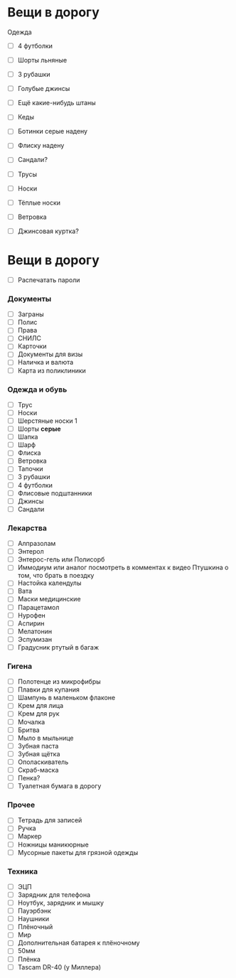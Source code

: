 # Вещи в дорогу

Одежда

- [ ] 4 футболки
- [ ] Шорты льняные
- [ ] 3 рубашки
- [ ] Голубые джинсы
- [ ] Ещё какие-нибудь штаны
- [ ] Кеды
- [ ] Ботинки серые надену
- [ ] Флиску надену
- [ ] Сандали?
- [ ] Трусы
- [ ] Носки
- [ ] Тёплые носки
- [ ] Ветровка
- [ ] Джинсовая куртка?

  

  

# Вещи в дорогу

- [ ] Распечатать пароли

### Документы

- [ ] Заграны
- [ ] Полис
- [ ] Права
- [ ] СНИЛС
- [ ] Карточки
- [ ] Документы для визы
- [ ] Наличка и валюта
- [ ] Карта из поликлиники

### Одежда и обувь

- [ ] Трус
- [ ] Носки
- [ ] Шерстяные носки 1
- [ ] Шорты **серые**
- [ ] Шапка
- [ ] Шарф
- [ ] Флиска
- [ ] Ветровка
- [ ] Тапочки
- [ ] 3 рубашки
- [ ] 4 футболки
- [ ] Флисовые подштанники
- [ ] Джинсы
- [ ] Сандали

### **Лекарства**

- [ ] Алпразолам
- [ ] Энтерол
- [ ] Энтерос-гель или Полисорб
- [ ] Иммодиум или аналог посмотреть в комментах к видео Птушкина о том, что брать в поездку
- [ ] Настойка календулы
- [ ] Вата
- [ ] Маски медицинские
- [ ] Парацетамол
- [ ] Нурофен
- [ ] Аспирин
- [ ] Мелатонин
- [ ] Эспумизан
- [ ] Градусник ртутый в багаж

### **Гигена**

- [ ] Полотенце из микрофибры
- [ ] Плавки для купания
- [ ] Шампунь в маленьком флаконе
- [ ] Крем для лица
- [ ] Крем для рук
- [ ] Мочалка
- [ ] Бритва
- [ ] Мыло в мыльнице
- [ ] Зубная паста
- [ ] Зубная щётка
- [ ] Ополаскиватель
- [ ] Скраб-маска
- [ ] Пенка?
- [ ] Туалетная бумага в дорогу

### Прочее

- [ ] Тетрадь для записей
- [ ] Ручка
- [ ] Маркер
- [ ] Ножницы маникюрные
- [ ] Мусорные пакеты для грязной одежды

### Техника

- [ ] ЭЦП
- [ ] Зарядник для телефона
- [ ] Ноутбук, зарядник и мышку
- [ ] Пауэрбэнк
- [ ] Наушники
- [ ] Плёночный
- [ ] Мир
- [ ] Дополнительная батарея к плёночному
- [ ] 50мм
- [ ] Плёнка
- [ ] Tascam DR-40 (у Миллера)